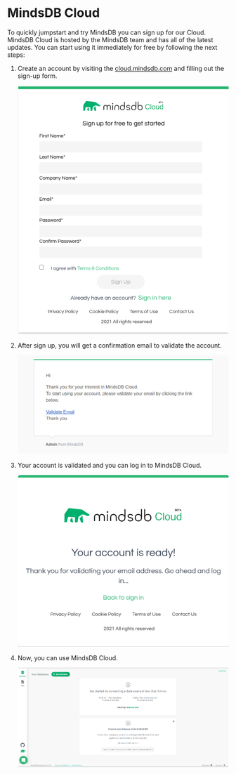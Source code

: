 # MindsDB Cloud

To quickly jumpstart and try MindsDB you can sign up for our Cloud. MindsDB Cloud is hosted by the MindsDB team and has all of the latest updates. You can start using it immediately for free by following the next steps:

1. Create an account by visiting the [cloud.mindsdb.com](https://cloud.mindsdb.com/) and filling out the sign-up form.

    ![Sign up](/assets/cloud/login.png)

2. After sign up, you will get a confirmation email to validate the account.    

    ![Validate](/assets/cloud/email.png)

3. Your account is validated and you can log in to MindsDB Cloud.

    ![Login](/assets/cloud/ready.png)

4. Now, you can use MindsDB Cloud.

    ![GUI](/assets/cloud/gui.png)
